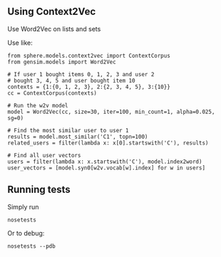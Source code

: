 ## Using Context2Vec

Use Word2Vec on lists and sets

Use like:

    from sphere.models.context2vec import ContextCorpus
    from gensim.models import Word2Vec

    # If user 1 bought items 0, 1, 2, 3 and user 2
    # bought 3, 4, 5 and user bought item 10
    contexts = {1:{0, 1, 2, 3}, 2:{2, 3, 4, 5}, 3:{10}}
    cc = ContextCorpus(contexts)

    # Run the w2v model
    model = Word2Vec(cc, size=30, iter=100, min_count=1, alpha=0.025, sg=0)

    # Find the most similar user to user 1
    results = model.most_similar('C1', topn=100)
    related_users = filter(lambda x: x[0].startswith('C'), results)

    # Find all user vectors
    users = filter(lambda x: x.startswith('C'), model.index2word)
    user_vectors = [model.syn0[w2v.vocab[w].index] for w in users]

## Running tests
Simply run

    nosetests

Or to debug:

    nosetests --pdb
